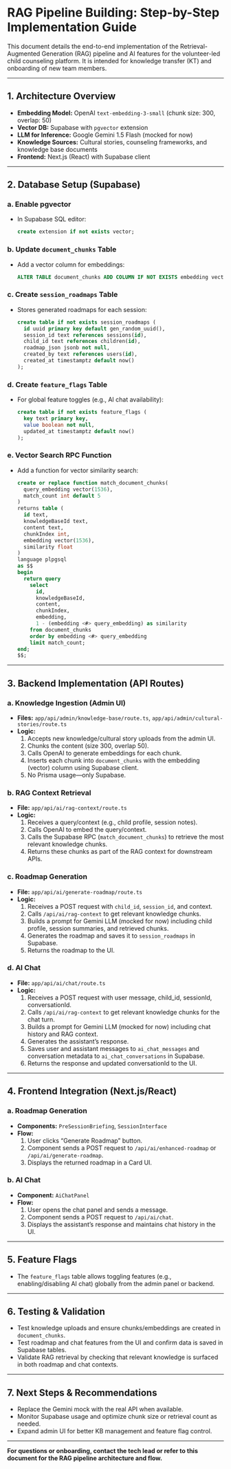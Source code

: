 # RAG Pipeline Building: Step-by-Step Implementation Guide

This document details the end-to-end implementation of the Retrieval-Augmented Generation (RAG) pipeline and AI features for the volunteer-led child counseling platform. It is intended for knowledge transfer (KT) and onboarding of new team members.

---

## 1. **Architecture Overview**

- **Embedding Model:** OpenAI `text-embedding-3-small` (chunk size: 300, overlap: 50)
- **Vector DB:** Supabase with `pgvector` extension
- **LLM for Inference:** Google Gemini 1.5 Flash (mocked for now)
- **Knowledge Sources:** Cultural stories, counseling frameworks, and knowledge base documents
- **Frontend:** Next.js (React) with Supabase client

---

## 2. **Database Setup (Supabase)**

### a. Enable pgvector
- In Supabase SQL editor:
  ```sql
  create extension if not exists vector;
  ```

### b. Update `document_chunks` Table
- Add a vector column for embeddings:
  ```sql
  ALTER TABLE document_chunks ADD COLUMN IF NOT EXISTS embedding vector(1536);
  ```

### c. Create `session_roadmaps` Table
- Stores generated roadmaps for each session:
  ```sql
  create table if not exists session_roadmaps (
    id uuid primary key default gen_random_uuid(),
    session_id text references sessions(id),
    child_id text references children(id),
    roadmap_json jsonb not null,
    created_by text references users(id),
    created_at timestamptz default now()
  );
  ```

### d. Create `feature_flags` Table
- For global feature toggles (e.g., AI chat availability):
  ```sql
  create table if not exists feature_flags (
    key text primary key,
    value boolean not null,
    updated_at timestamptz default now()
  );
  ```

### e. Vector Search RPC Function
- Add a function for vector similarity search:
  ```sql
  create or replace function match_document_chunks(
    query_embedding vector(1536),
    match_count int default 5
  )
  returns table (
    id text,
    knowledgeBaseId text,
    content text,
    chunkIndex int,
    embedding vector(1536),
    similarity float
  )
  language plpgsql
  as $$
  begin
    return query
      select
        id,
        knowledgeBaseId,
        content,
        chunkIndex,
        embedding,
        1 - (embedding <#> query_embedding) as similarity
      from document_chunks
      order by embedding <#> query_embedding
      limit match_count;
  end;
  $$;
  ```

---

## 3. **Backend Implementation (API Routes)**

### a. Knowledge Ingestion (Admin UI)
- **Files:** `app/api/admin/knowledge-base/route.ts`, `app/api/admin/cultural-stories/route.ts`
- **Logic:**
  1. Accepts new knowledge/cultural story uploads from the admin UI.
  2. Chunks the content (size 300, overlap 50).
  3. Calls OpenAI to generate embeddings for each chunk.
  4. Inserts each chunk into `document_chunks` with the embedding (vector) column using Supabase client.
  5. No Prisma usage—only Supabase.

### b. RAG Context Retrieval
- **File:** `app/api/ai/rag-context/route.ts`
- **Logic:**
  1. Receives a query/context (e.g., child profile, session notes).
  2. Calls OpenAI to embed the query/context.
  3. Calls the Supabase RPC (`match_document_chunks`) to retrieve the most relevant knowledge chunks.
  4. Returns these chunks as part of the RAG context for downstream APIs.

### c. Roadmap Generation
- **File:** `app/api/ai/generate-roadmap/route.ts`
- **Logic:**
  1. Receives a POST request with `child_id`, `session_id`, and context.
  2. Calls `/api/ai/rag-context` to get relevant knowledge chunks.
  3. Builds a prompt for Gemini LLM (mocked for now) including child profile, session summaries, and retrieved chunks.
  4. Generates the roadmap and saves it to `session_roadmaps` in Supabase.
  5. Returns the roadmap to the UI.

### d. AI Chat
- **File:** `app/api/ai/chat/route.ts`
- **Logic:**
  1. Receives a POST request with user message, child_id, sessionId, conversationId.
  2. Calls `/api/ai/rag-context` to get relevant knowledge chunks for the chat turn.
  3. Builds a prompt for Gemini LLM (mocked for now) including chat history and RAG context.
  4. Generates the assistant’s response.
  5. Saves user and assistant messages to `ai_chat_messages` and conversation metadata to `ai_chat_conversations` in Supabase.
  6. Returns the response and updated conversationId to the UI.

---

## 4. **Frontend Integration (Next.js/React)**

### a. Roadmap Generation
- **Components:** `PreSessionBriefing`, `SessionInterface`
- **Flow:**
  1. User clicks “Generate Roadmap” button.
  2. Component sends a POST request to `/api/ai/enhanced-roadmap` or `/api/ai/generate-roadmap`.
  3. Displays the returned roadmap in a Card UI.

### b. AI Chat
- **Component:** `AiChatPanel`
- **Flow:**
  1. User opens the chat panel and sends a message.
  2. Component sends a POST request to `/api/ai/chat`.
  3. Displays the assistant’s response and maintains chat history in the UI.

---

## 5. **Feature Flags**
- The `feature_flags` table allows toggling features (e.g., enabling/disabling AI chat) globally from the admin panel or backend.

---

## 6. **Testing & Validation**
- Test knowledge uploads and ensure chunks/embeddings are created in `document_chunks`.
- Test roadmap and chat features from the UI and confirm data is saved in Supabase tables.
- Validate RAG retrieval by checking that relevant knowledge is surfaced in both roadmap and chat contexts.

---

## 7. **Next Steps & Recommendations**
- Replace the Gemini mock with the real API when available.
- Monitor Supabase usage and optimize chunk size or retrieval count as needed.
- Expand admin UI for better KB management and feature flag control.

---

**For questions or onboarding, contact the tech lead or refer to this document for the RAG pipeline architecture and flow.** 